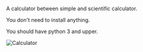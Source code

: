 A calculator between simple and scientific calculator.

You don't need to install anything. 

You should have python 3 and upper.


![Calculator](https://user-images.githubusercontent.com/72540435/98329561-b1450700-2022-11eb-96ac-9f949f77c8f6.PNG)



